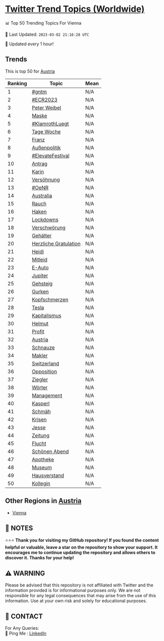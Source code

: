 [Twitter Trend Topics (Worldwide)](https://github.com/ErcinDedeoglu/Twitter-Trend-Topics)
==========


📊 Top 50 Trending Topics For Vienna

📆 Last Updated: `2023-03-02 21:16:28 UTC`

🔧 Updated every 1 hour!


## Trends

This is top 50 for [Austria](</Austria>)

| Ranking | Topic | Mean |
| ------- | ------------ | ------------ |
| 1 | [#gntm](http://twitter.com/search?q=%23gntm) | N/A |
| 2 | [#ECR2023](http://twitter.com/search?q=%23ECR2023) | N/A |
| 3 | [Peter Weibel](http://twitter.com/search?q=Peter+Weibel) | N/A |
| 4 | [Maske](http://twitter.com/search?q=Maske) | N/A |
| 5 | [#KlamrothLuegt](http://twitter.com/search?q=%23KlamrothLuegt) | N/A |
| 6 | [Tage Woche](http://twitter.com/search?q=Tage+Woche) | N/A |
| 7 | [Franz](http://twitter.com/search?q=Franz) | N/A |
| 8 | [Außenpolitik](http://twitter.com/search?q=Au%c3%9fenpolitik) | N/A |
| 9 | [#ElevateFestival](http://twitter.com/search?q=%23ElevateFestival) | N/A |
| 10 | [Antrag](http://twitter.com/search?q=Antrag) | N/A |
| 11 | [Karin](http://twitter.com/search?q=Karin) | N/A |
| 12 | [Versöhnung](http://twitter.com/search?q=Vers%c3%b6hnung) | N/A |
| 13 | [#OeNR](http://twitter.com/search?q=%23OeNR) | N/A |
| 14 | [Australia](http://twitter.com/search?q=Australia) | N/A |
| 15 | [Rauch](http://twitter.com/search?q=Rauch) | N/A |
| 16 | [Haken](http://twitter.com/search?q=Haken) | N/A |
| 17 | [Lockdowns](http://twitter.com/search?q=Lockdowns) | N/A |
| 18 | [Verschwörung](http://twitter.com/search?q=Verschw%c3%b6rung) | N/A |
| 19 | [Gehälter](http://twitter.com/search?q=Geh%c3%a4lter) | N/A |
| 20 | [Herzliche Gratulation](http://twitter.com/search?q=Herzliche+Gratulation) | N/A |
| 21 | [Heidi](http://twitter.com/search?q=Heidi) | N/A |
| 22 | [Mitleid](http://twitter.com/search?q=Mitleid) | N/A |
| 23 | [E-Auto](http://twitter.com/search?q=E-Auto) | N/A |
| 24 | [Jupiter](http://twitter.com/search?q=Jupiter) | N/A |
| 25 | [Gehsteig](http://twitter.com/search?q=Gehsteig) | N/A |
| 26 | [Gurken](http://twitter.com/search?q=Gurken) | N/A |
| 27 | [Kopfschmerzen](http://twitter.com/search?q=Kopfschmerzen) | N/A |
| 28 | [Tesla](http://twitter.com/search?q=Tesla) | N/A |
| 29 | [Kapitalismus](http://twitter.com/search?q=Kapitalismus) | N/A |
| 30 | [Helmut](http://twitter.com/search?q=Helmut) | N/A |
| 31 | [Profit](http://twitter.com/search?q=Profit) | N/A |
| 32 | [Austria](http://twitter.com/search?q=Austria) | N/A |
| 33 | [Schnauze](http://twitter.com/search?q=Schnauze) | N/A |
| 34 | [Makler](http://twitter.com/search?q=Makler) | N/A |
| 35 | [Switzerland](http://twitter.com/search?q=Switzerland) | N/A |
| 36 | [Opposition](http://twitter.com/search?q=Opposition) | N/A |
| 37 | [Ziegler](http://twitter.com/search?q=Ziegler) | N/A |
| 38 | [Wörter](http://twitter.com/search?q=W%c3%b6rter) | N/A |
| 39 | [Management](http://twitter.com/search?q=Management) | N/A |
| 40 | [Kasperl](http://twitter.com/search?q=Kasperl) | N/A |
| 41 | [Schmäh](http://twitter.com/search?q=Schm%c3%a4h) | N/A |
| 42 | [Krisen](http://twitter.com/search?q=Krisen) | N/A |
| 43 | [Jesse](http://twitter.com/search?q=Jesse) | N/A |
| 44 | [Zeitung](http://twitter.com/search?q=Zeitung) | N/A |
| 45 | [Flucht](http://twitter.com/search?q=Flucht) | N/A |
| 46 | [Schönen Abend](http://twitter.com/search?q=Sch%c3%b6nen+Abend) | N/A |
| 47 | [Apotheke](http://twitter.com/search?q=Apotheke) | N/A |
| 48 | [Museum](http://twitter.com/search?q=Museum) | N/A |
| 49 | [Hausverstand](http://twitter.com/search?q=Hausverstand) | N/A |
| 50 | [Kollegin](http://twitter.com/search?q=Kollegin) | N/A |



## Other Regions in [Austria](</Austria>)

* [Vienna](</Austria/Vienna.md>)



## 📝 NOTES

⭐⭐⭐ **Thank you for visiting my GitHub repository! If you found the content helpful or valuable, leave a star on the repository to show your support. It encourages me to continue updating the repository and allows others to discover it. Thanks for your help!**


## ⚠️ WARNING

Please be advised that this repository is not affiliated with Twitter and the information provided is for informational purposes only. We are not responsible for any legal consequences that may arise from the use of this information. Use at your own risk and solely for educational purposes.


## 📨 CONTACT

 For Any Queries:  
            🏓 Ping Me : [LinkedIn](https://www.linkedin.com/in/ercindedeoglu/)
